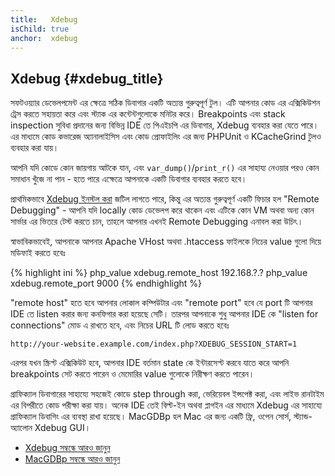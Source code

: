 ```yaml
---
title:   Xdebug
isChild: true
anchor:  xdebug
---
```


## Xdebug {#xdebug_title}

সফটওয়্যার ডেভেলপমেন্ট এর ক্ষেত্রে সঠিক ডিবাগার একটি অত্যন্ত গুরুত্বপূর্ণ টুল। এটি আপনার কোড এর এক্সিকিউশন ট্রেস করতে সহায়তা করে
এবং স্ট্যাক এর কন্টেন্টগুলোকে মনিটর করে। Breakpoints এবং stack inspection সুবিধা প্রদানের জন্য বিভিন্ন IDE তে পিএইচপি এর
ডিবাগার, Xdebug ব্যবহার করা যেতে পারে। এর মাধ্যমে কোড কভারেজ অ্যানালাইসিস এবং কোড প্রোফাইলিং এর জন্য PHPUnit ও
KCacheGrind টুলও ব্যবহার করা যায়।

আপনি যদি কোডে কোন জায়গায় আটকে যান, এবং `var_dump()`/`print_r()` এর সাহায্য নেওয়ার পরও কোন সমাধান খুঁজে না পান -
হতে পারে এক্ষেত্রে আপনাকে একটি ডিবাগার ব্যবহার করতে হবে।

প্রাথমিকভাবে [Xdebug ইনস্টল করা][xdebug-install] জটিল লাগতে পারে, কিন্তু এর অত্যন্ত গুরুত্বপূর্ণ একটি ফিচার হল "Remote Debugging" - আপনি
যদি locally কোড ডেভেলপ করে থাকেন এবং এটিকে কোন VM অথবা অন্য কোন সার্ভার এর ভিতরে টেস্ট করতে চান, তাহলে আপনার এখনই Remote Debugging
এনাবল করা উচিৎ।

স্বাভাবিকভাবেই, আপনাকে আপনার Apache VHost অথবা .htaccess ফাইলকে নিচের value গুলো দিয়ে মডিফাই করতে হবেঃ

{% highlight ini %}
php_value xdebug.remote_host 192.168.?.?
php_value xdebug.remote_port 9000
{% endhighlight %}

"remote host" হতে হবে আপনার লোকাল কম্পিউটার এবং "remote port" হবে যে port টি আপনার IDE তে listen করার জন্য কনফিগার করা হয়েছে সেটি।
তারপর আপনাকে শুধু আপনার IDE কে "listen for connections" মোড এ রাখতে হবে, এবং নিচের URL টি লোড করতে হবেঃ

    http://your-website.example.com/index.php?XDEBUG_SESSION_START=1

এরপর যখন স্ক্রিপ্ট এক্সিকিউট হবে, আপনার IDE বর্তমান state কে ইন্টারসেপ্ট করবে যাতে করে আপনি breakpoints সেট করতে পারেন ও মেমোরির value গুলোকে নিরীক্ষণ করতে পারেন।

গ্রাফিক্যাল ডিবাগারের সাহায্যে সহজেই কোডে step through করা, ভেরিয়েবল ইন্সপেক্ট করা, এবং লাইভ রানটাইম এর বিপরীতে কোড পরীক্ষা করা যায়।
অনেক IDE তেই বিল্ট-ইন অথবা প্লাগইন এর মাধ্যমে Xdebug এর সাহায্যে গ্রাফিক্যাল ডিবাগিং এর ব্যবস্থা রাখা হয়েছে। MacGDBp হল Mac এর জন্য একটি ফ্রি, ওপেন সোর্স,
স্ট্যান্ড-অ্যালোন  Xdebug GUI।

 * [Xdebug সম্বন্ধে আরও জানুন][xdebug-docs]
 * [MacGDBp সম্বন্ধে আরও জানুন][macgdbp-install]


[xdebug-install]: http://xdebug.org/docs/install
[xdebug-docs]: http://xdebug.org/docs/
[macgdbp-install]: http://www.bluestatic.org/software/macgdbp/
